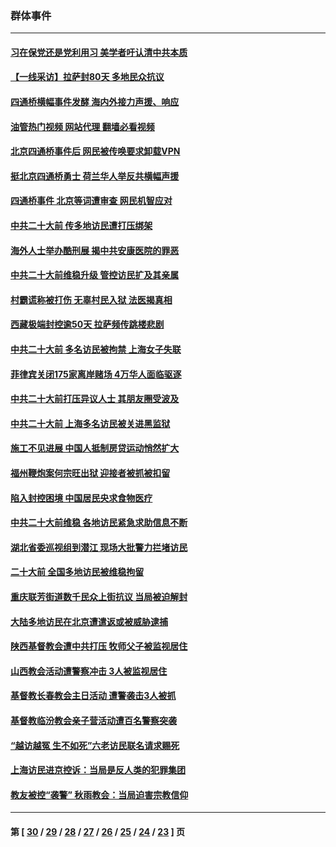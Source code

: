 ### 群体事件
---
#### [习在保党还是党利用习 美学者吁认清中共本质](../../pages/ncid279/n13857367.md?11130045) 
#### [【一线采访】拉萨封80天 多地民众抗议](../../pages/ncid279/n13853861.md?11130045) 
#### [四通桥横幅事件发酵 海内外接力声援、响应](../../pages/ncid279/n13849373.md?11130045) 
#### [油管热门视频 网站代理 翻墙必看视频](http://150.230.27.170:81/youtube.html?11130045)
#### [北京四通桥事件后 网民被传唤要求卸载VPN](../../pages/ncid279/n13847833.md?11130045) 
#### [挺北京四通桥勇士 荷兰华人举反共横幅声援](../../pages/ncid279/n13846812.md?11130045) 
#### [四通桥事件 北京等词遭审查 网民机智应对](../../pages/ncid279/n13845578.md?11130045) 
#### [中共二十大前 传多地访民遭打压绑架](../../pages/ncid279/n13843740.md?11130045) 
#### [海外人士举办酷刑展 揭中共安康医院的罪恶](../../pages/ncid279/n13842499.md?11130045) 
#### [中共二十大前维稳升级 管控访民扩及其亲属](../../pages/ncid279/n13842240.md?11130045) 
#### [村霸谎称被打伤 无辜村民入狱 法医揭真相](../../pages/ncid279/n13838149.md?11130045) 
#### [西藏极端封控逾50天 拉萨频传跳楼悲剧](../../pages/ncid279/n13836551.md?11130045) 
#### [中共二十大前 多名访民被拘禁 上海女子失联](../../pages/ncid279/n13834363.md?11130045) 
#### [菲律宾关闭175家离岸赌场 4万华人面临驱逐](../../pages/ncid279/n13833169.md?11130045) 
#### [中共二十大前打压异议人士 其朋友圈受波及](../../pages/ncid279/n13833136.md?11130045) 
#### [中共二十大前 上海多名访民被关进黑监狱](../../pages/ncid279/n13829500.md?11130045) 
#### [施工不见进展 中国人抵制房贷运动悄然扩大](../../pages/ncid279/n13828435.md?11130045) 
#### [福州鞭炮案何宗旺出狱 迎接者被抓被扣留](../../pages/ncid279/n13824304.md?11130045) 
#### [陷入封控困境 中国居民央求食物医疗](../../pages/ncid279/n13823589.md?11130045) 
#### [中共二十大前维稳 各地访民紧急求助信息不断](../../pages/ncid279/n13822888.md?11130045) 
#### [湖北省委巡视组到潜江 现场大批警力拦堵访民](../../pages/ncid279/n13820243.md?11130045) 
#### [二十大前 全国多地访民被维稳拘留](../../pages/ncid279/n13819431.md?11130045) 
#### [重庆联芳街道数千民众上街抗议 当局被迫解封](../../pages/ncid279/n13812220.md?11130045) 
#### [大陆多地访民在北京遭遣返或被威胁逮捕](../../pages/ncid279/n13812104.md?11130045) 
#### [陕西基督教会遭中共打压 牧师父子被监视居住](../../pages/ncid279/n13811611.md?11130045) 
#### [山西教会活动遭警察冲击 3人被监视居住](../../pages/ncid279/n13808966.md?11130045) 
#### [基督教长春教会主日活动 遭警袭击3人被抓](../../pages/ncid279/n13806935.md?11130045) 
#### [基督教临汾教会亲子营活动遭百名警察突袭](../../pages/ncid279/n13806527.md?11130045) 
#### [“越访越冤 生不如死”六老访民联名请求赐死](../../pages/ncid279/n13805907.md?11130045) 
#### [上海访民进京控诉：当局是反人类的犯罪集团](../../pages/ncid279/n13803858.md?11130045) 
#### [教友被控“袭警” 秋雨教会：当局迫害宗教信仰](../../pages/ncid279/n13803563.md?11130045) 

---
#### 第 [ [30](./30.md?11130045) / [29](./29.md?11130045) / [28](./28.md?11130045) / [27](./27.md?11130045) / [26](./26.md?11130045) / [25](./25.md?11130045) / [24](./24.md?11130045) / [23](./23.md?11130045) ] 页

